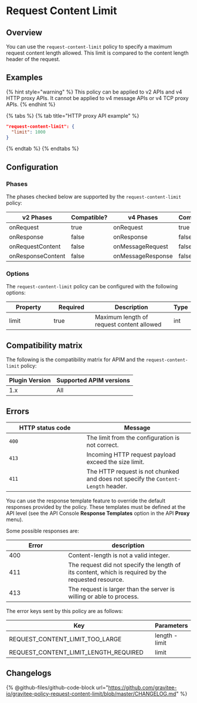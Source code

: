 # Request Content Limit

## Overview

You can use the `request-content-limit` policy to specify a maximum request content length allowed. This limit is compared to the content length header of the request.

## Examples

{% hint style="warning" %}
This policy can be applied to v2 APIs and v4 HTTP proxy APIs. It cannot be applied to v4 message APIs or v4 TCP proxy APIs.
{% endhint %}

{% tabs %}
{% tab title="HTTP proxy API example" %}
```json
"request-content-limit": {
  "limit": 1000
}
```
{% endtab %}
{% endtabs %}

## Configuration

### Phases

The phases checked below are supported by the `request-content-limit` policy:

<table data-full-width="false"><thead><tr><th width="209">v2 Phases</th><th width="129" data-type="checkbox">Compatible?</th><th width="196.41136671177264">v4 Phases</th><th data-type="checkbox">Compatible?</th></tr></thead><tbody><tr><td>onRequest</td><td>true</td><td>onRequest</td><td>true</td></tr><tr><td>onResponse</td><td>false</td><td>onResponse</td><td>false</td></tr><tr><td>onRequestContent</td><td>false</td><td>onMessageRequest</td><td>false</td></tr><tr><td>onResponseContent</td><td>false</td><td>onMessageResponse</td><td>false</td></tr></tbody></table>

### Options

The `request-content-limit` policy can be configured with the following options:

<table><thead><tr><th width="119">Property</th><th width="106" data-type="checkbox">Required</th><th width="237">Description</th><th>Type</th></tr></thead><tbody><tr><td>limit</td><td>true</td><td>Maximum length of request content allowed</td><td>int</td></tr></tbody></table>

## Compatibility matrix

The following is the compatibility matrix for APIM and the `request-content-limit` policy:

<table data-full-width="false"><thead><tr><th>Plugin Version</th><th>Supported APIM versions</th></tr></thead><tbody><tr><td>1.x</td><td>All</td></tr></tbody></table>

## Errors

<table><thead><tr><th width="195.5">HTTP status code</th><th>Message</th></tr></thead><tbody><tr><td><code>400</code></td><td>The limit from the configuration is not correct.</td></tr><tr><td><code>413</code></td><td>Incoming HTTP request payload exceed the size limit.</td></tr><tr><td><code>411</code></td><td>The HTTP request is not chunked and does not specify the <code>Content-Length</code> header.</td></tr></tbody></table>

You can use the response template feature to override the default responses provided by the policy. These templates must be defined at the API level (see the API Console **Response Templates** option in the API **Proxy** menu).

Some possible responses are:

<table><thead><tr><th width="145.5">Error</th><th>description</th></tr></thead><tbody><tr><td>400</td><td>Content-length is not a valid integer.</td></tr><tr><td>411</td><td>The request did not specify the length of its content, which is required by the requested resource.</td></tr><tr><td>413</td><td>The request is larger than the server is willing or able to process.</td></tr></tbody></table>

The error keys sent by this policy are as follows:

<table><thead><tr><th width="424.5">Key</th><th>Parameters</th></tr></thead><tbody><tr><td>REQUEST_CONTENT_LIMIT_TOO_LARGE</td><td>length - limit</td></tr><tr><td>REQUEST_CONTENT_LIMIT_LENGTH_REQUIRED</td><td>limit</td></tr></tbody></table>

## Changelogs

{% @github-files/github-code-block url="https://github.com/gravitee-io/gravitee-policy-request-content-limit/blob/master/CHANGELOG.md" %}
